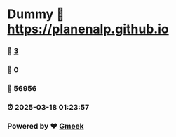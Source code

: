 # Dummy :link: https://planenalp.github.io 
### :page_facing_up: [3](https://planenalp.github.io/tag.html) 
### :speech_balloon: 0 
### :hibiscus: 56956 
### :alarm_clock: 2025-03-18 01:23:57 
### Powered by :heart: [Gmeek](https://github.com/Meekdai/Gmeek)
